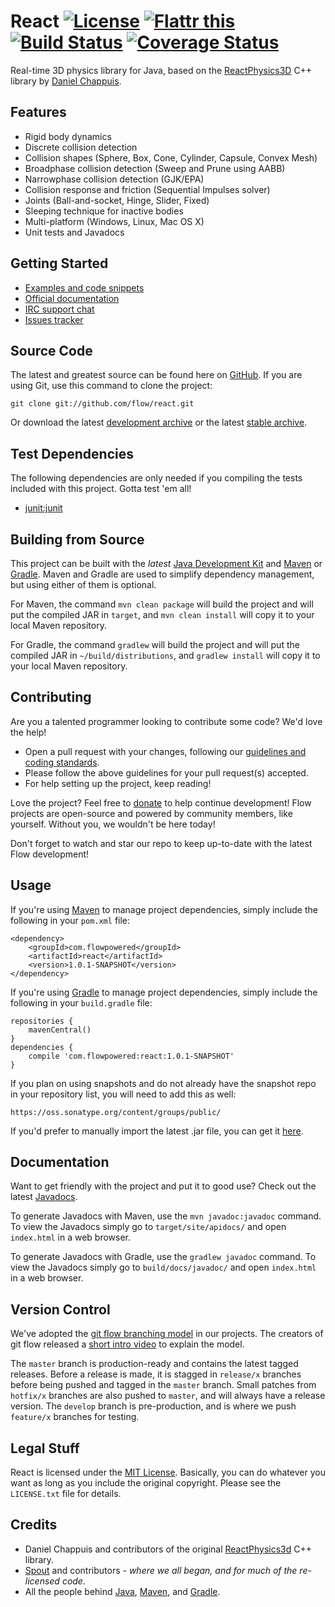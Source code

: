 # React [![License](http://img.shields.io/badge/license-MIT-lightgrey.svg?style=flat)][License] [![Flattr this](http://img.shields.io/badge/flattr-donate-lightgrey.svg?style=flat)][Donate] [![Build Status](http://img.shields.io/travis/flow/react/develop.svg?style=flat)](https://travis-ci.org/flow/react) [![Coverage Status](http://img.shields.io/coveralls/flow/react/develop.svg?style=flat)](https://coveralls.io/r/flow/react)

Real-time 3D physics library for Java, based on the [ReactPhysics3D](https://code.google.com/p/reactphysics3d/) C++ library by [Daniel Chappuis](http://www.danielchappuis.ch/). 

## Features
* Rigid body dynamics
* Discrete collision detection
* Collision shapes (Sphere, Box, Cone, Cylinder, Capsule, Convex Mesh)
* Broadphase collision detection (Sweep and Prune using AABB)
* Narrowphase collision detection (GJK/EPA)
* Collision response and friction (Sequential Impulses solver)
* Joints (Ball-and-socket, Hinge, Slider, Fixed)
* Sleeping technique for inactive bodies
* Multi-platform (Windows, Linux, Mac OS X)
* Unit tests and Javadocs

## Getting Started
* [Examples and code snippets](https://github.com/flow/examples/tree/master/react)
* [Official documentation](#documentation)
* [IRC support chat](http://kiwiirc.com/client/irc.esper.net/flow)
* [Issues tracker](https://github.com/flow/react/issues)

## Source Code
The latest and greatest source can be found here on [GitHub](https://github.com/flow/react). If you are using Git, use this command to clone the project:

    git clone git://github.com/flow/react.git

Or download the latest [development archive](https://github.com/flow/react/archive/develop.zip) or the latest [stable archive](https://github.com/flow/react/archive/master.zip).

## Test Dependencies
The following dependencies are only needed if you compiling the tests included with this project. Gotta test 'em all!
* [junit:junit](https://oss.sonatype.org/#nexus-search;gav~junit~junit~~~)

## Building from Source
This project can be built with the _latest_ [Java Development Kit](http://oracle.com/technetwork/java/javase/downloads) and [Maven](https://maven.apache.org/) or [Gradle](https://www.gradle.org/). Maven and Gradle are used to simplify dependency management, but using either of them is optional.

For Maven, the command `mvn clean package` will build the project and will put the compiled JAR in `target`, and `mvn clean install` will copy it to your local Maven repository.

For Gradle, the command `gradlew` will build the project and will put the compiled JAR in `~/build/distributions`, and `gradlew install` will copy it to your local Maven repository.

## Contributing
Are you a talented programmer looking to contribute some code? We'd love the help!

* Open a pull request with your changes, following our [guidelines and coding standards](CONTRIBUTING.md).
* Please follow the above guidelines for your pull request(s) accepted.
* For help setting up the project, keep reading!

Love the project? Feel free to [donate] to help continue development! Flow projects are open-source and powered by community members, like yourself. Without you, we wouldn't be here today!

Don't forget to watch and star our repo to keep up-to-date with the latest Flow development!

## Usage
If you're using [Maven](https://maven.apache.org/download.html) to manage project dependencies, simply include the following in your `pom.xml` file:

    <dependency>
        <groupId>com.flowpowered</groupId>
        <artifactId>react</artifactId>
        <version>1.0.1-SNAPSHOT</version>
    </dependency>

If you're using [Gradle](https://www.gradle.org/) to manage project dependencies, simply include the following in your `build.gradle` file:

    repositories {
        mavenCentral()
    }
    dependencies {
        compile 'com.flowpowered:react:1.0.1-SNAPSHOT'
    }

If you plan on using snapshots and do not already have the snapshot repo in your repository list, you will need to add this as well:

    https://oss.sonatype.org/content/groups/public/

If you'd prefer to manually import the latest .jar file, you can get it [here](https://github.com/flow/react/releases).

## Documentation
Want to get friendly with the project and put it to good use? Check out the latest [Javadocs](https://flowpowered.com/react).

To generate Javadocs with Maven, use the `mvn javadoc:javadoc` command. To view the Javadocs simply go to `target/site/apidocs/` and open `index.html` in a web browser.

To generate Javadocs with Gradle, use the `gradlew javadoc` command. To view the Javadocs simply go to `build/docs/javadoc/` and open `index.html` in a web browser.

## Version Control
We've adopted the [git flow branching model](http://nvie.com/posts/a-successful-git-branching-model/) in our projects. The creators of git flow released a [short intro video](http://vimeo.com/16018419) to explain the model.

The `master` branch is production-ready and contains the latest tagged releases. Before a release is made, it is stagged in `release/x` branches before being pushed and tagged in the `master` branch. Small patches from `hotfix/x` branches are also pushed to `master`, and will always have a release version. The `develop` branch is pre-production, and is where we push `feature/x` branches for testing.

## Legal Stuff
React is licensed under the [MIT License][License]. Basically, you can do whatever you want as long as you include the original copyright. Please see the `LICENSE.txt` file for details.

## Credits
* Daniel Chappuis and contributors of the original [ReactPhysics3d](https://code.google.com/p/reactphysics3d/) C++ library.
* [Spout](https://spout.org/) and contributors - *where we all began, and for much of the re-licensed code.*
* All the people behind [Java](http://www.oracle.com/technetwork/java/index.html), [Maven](https://maven.apache.org/), and [Gradle](https://www.gradle.org/).

[Donate]: https://flattr.com/submit/auto?user_id=spout&url=https://github.com/flow/react&title=React&language=Java&tags=github&category=software
[License]: https://tldrlegal.com/l/mit
